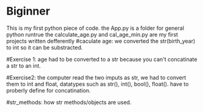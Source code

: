 # Biginner
This is my first python piece of code.
the App.py is a folder for general python runtrue
the calculate_age.py and cal_age_min.py are my first projects written defferently 
#caculate age:
we converted the str(birth_year)  to int so it can be substracted.

#Exercise 1:
age had to be converted to a str because you can't concatinate a str to an int.

#Exercise2:
the computer read the two imputs as str, we had to convert them to int and float, 
datatypes such as str(), int(), bool(), float(). have to  proberly define for concatination.

#str_methods:
how str methods/objects are used.

